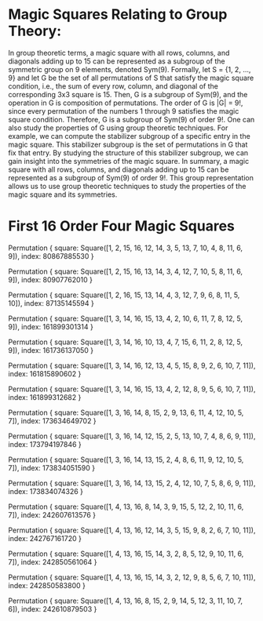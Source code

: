 # Magic Squares Relating to Group Theory:

In group theoretic terms, a magic square with all rows, columns, and diagonals adding up to 15 can be represented as a subgroup of the symmetric group on 9 elements, denoted Sym(9). Formally, let S = {1, 2, ..., 9} and let G be the set of all permutations of S that satisfy the magic square condition, i.e., the sum of every row, column, and diagonal of the corresponding 3x3 square is 15. Then, G is a subgroup of Sym(9), and the operation in G is composition of permutations. The order of G is |G| = 9!, since every permutation of the numbers 1 through 9 satisfies the magic square condition. Therefore, G is a subgroup of Sym(9) of order 9!. One can also study the properties of G using group theoretic techniques. For example, we can compute the stabilizer subgroup of a specific entry in the magic square. This stabilizer subgroup is the set of permutations in G that fix that entry. By studying the structure of this stabilizer subgroup, we can gain insight into the symmetries of the magic square. In summary, a magic square with all rows, columns, and diagonals adding up to 15 can be represented as a subgroup of Sym(9) of order 9!. This group representation allows us to use group theoretic techniques to study the properties of the magic square and its symmetries.

# First 16 Order Four Magic Squares  

Permutation { 
    square: Square([1, 2, 15, 16, 12, 14, 3, 5, 13, 7, 10, 4, 8, 11, 6, 9]), 
    index: 80867885530 
    }

Permutation { 
    square: Square([1, 2, 15, 16, 13, 14, 3, 4, 12, 7, 10, 5, 8, 11, 6, 9]), 
    index: 80907762010
    }

Permutation { 
    square: Square([1, 2, 16, 15, 13, 14, 4, 3, 12, 7, 9, 6, 8, 11, 5, 10]), 
    index: 87135145594 
    }

Permutation { 
    square: Square([1, 3, 14, 16, 15, 13, 4, 2, 10, 6, 11, 7, 8, 12, 5, 9]), 
    index: 161899301314 
    }

Permutation { 
    square: Square([1, 3, 14, 16, 10, 13, 4, 7, 15, 6, 11, 2, 8, 12, 5, 9]), 
    index: 161736137050 
    }

Permutation { 
    square: Square([1, 3, 14, 16, 12, 13, 4, 5, 15, 8, 9, 2, 6, 10, 7, 11]), 
    index: 161815890602 
    }

Permutation { 
    square: Square([1, 3, 14, 16, 15, 13, 4, 2, 12, 8, 9, 5, 6, 10, 7, 11]), 
    index: 161899312682 
    }

Permutation { 
    square: Square([1, 3, 16, 14, 8, 15, 2, 9, 13, 6, 11, 4, 12, 10, 5, 7]), 
    index: 173634649702 
    }

Permutation { 
    square: Square([1, 3, 16, 14, 12, 15, 2, 5, 13, 10, 7, 4, 8, 6, 9, 11]), 
    index: 173794197846 
    }

Permutation { 
    square: Square([1, 3, 16, 14, 13, 15, 2, 4, 8, 6, 11, 9, 12, 10, 5, 7]), 
    index: 173834051590 
    }

Permutation { 
    square: Square([1, 3, 16, 14, 13, 15, 2, 4, 12, 10, 7, 5, 8, 6, 9, 11]), 
    index: 173834074326 
    }

Permutation { 
    square: Square([1, 4, 13, 16, 8, 14, 3, 9, 15, 5, 12, 2, 10, 11, 6, 7]), 
    index: 242607613576 
    }

Permutation { 
    square: Square([1, 4, 13, 16, 12, 14, 3, 5, 15, 9, 8, 2, 6, 7, 10, 11]), 
    index: 242767161720 
    }

Permutation { 
    square: Square([1, 4, 13, 16, 15, 14, 3, 2, 8, 5, 12, 9, 10, 11, 6, 7]), 
    index: 242850561064 
    }

Permutation { 
    square: Square([1, 4, 13, 16, 15, 14, 3, 2, 12, 9, 8, 5, 6, 7, 10, 11]), 
    index: 242850583800 
    }

Permutation { 
    square: Square([1, 4, 13, 16, 8, 15, 2, 9, 14, 5, 12, 3, 11, 10, 7, 6]), 
    index: 242610879503 
    }